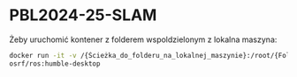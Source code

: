 # PBL2024-25-SLAM
Żeby uruchomić kontener z folderem wspoldzielonym z lokalna maszyna:
```bash
docker run -it -v /{Ścieżka_do_folderu_na_lokalnej_maszynie}:/root/{Folder_docelowy}
osrf/ros:humble-desktop
```

